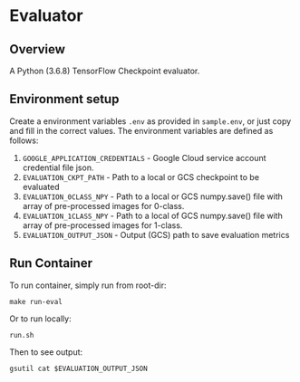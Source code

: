 # Evaluator

## Overview

A Python (3.6.8) TensorFlow Checkpoint evaluator.

## Environment setup

Create a environment variables `.env` as provided in `sample.env`, or just
copy and fill in the correct values. The environment variables are defined as
follows:

1. `GOOGLE_APPLICATION_CREDENTIALS` - Google Cloud service account credential file json.
1. `EVALUATION_CKPT_PATH` - Path to a local or GCS checkpoint to be evaluated
1. `EVALUATION_0CLASS_NPY` - Path to a local or GCS numpy.save() file with array of pre-processed images for 0-class.
1. `EVALUATION_1CLASS_NPY` - Path to a local of GCS numpy.save() file with array of pre-processed images for 1-class.
1. `EVALUATION_OUTPUT_JSON` - Output (GCS) path to save evaluation metrics

## Run Container

To run container, simply run from root-dir:

```
make run-eval
```

Or to run locally:
```
run.sh
```

Then to see output:
```
gsutil cat $EVALUATION_OUTPUT_JSON
```